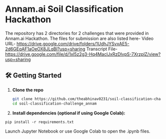 # Annam.ai Soil Classification Hackathon

The repository has 2 directories for 2 challenges that were provided in Annam.ai Hackathon.
The files for submission are also listed here-
Video URL- https://drive.google.com/drive/folders/1UdhJYSvxAE5-2d6GEqAF1aOeOX8JLqBI?usp=sharing
Transcript File- https://drive.google.com/file/d/1xl5z2g3-Hq4MaclJxRzDlvpS-7XrzplZ/view?usp=sharing

## 🛠️ Getting Started

1. **Clone the repo**  
   ```bash
   git clone https://github.com/theabhinav0231/soil-classification-challenge_annam.git
   cd soil-classification-challenge_annam

2. **Install dependencies (optional if using Google Colab):**
  ```bach
  pip install -r requirements.txt
   ```
Launch Jupyter Notebook or use Google Colab to open the .ipynb files.
